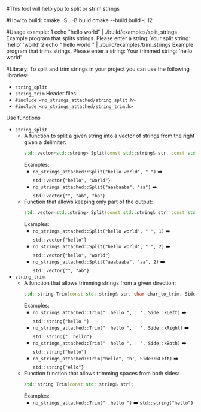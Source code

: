 #This tool will help you to split or strim strings

#How to build:
cmake -S . -B build
cmake --build build -j 12

#Usage example:
1
echo "hello world" | ./build/examples/split_strings
Example program that splits strings.
Please enter a string:
Your split string: 'hello' 'world'
2
echo "  hello world  " | ./build/examples/trim_strings
Example program that trims strings.
Please enter a string:
Your trimmed string: 'hello world'

#Library:
To split and trim strings in your project you can use the following libraries:
- `string_split`
- `string_trim`
Header files:
- `#include <no_strings_attached/string_split.h>`
- `#include <no_strings_attached/string_trim.h>`

Use functions
- `string_split`
  - A function to split a given string into a vector of strings from the right given a delimiter:
    ```cpp
    std::vector<std::string> Split(const std::string& str, const std::string& delimiter);
    ```
    Examples:
      - `no_strings_attached::Split("hello world", " ")` ➡️ `std::vector{"hello", "world"}`
      - `no_strings_attached::Split("aaabaaba", "aa")` ➡️ `std::vector{"", "ab", "ba"}`
  - Function that allows keeping only part of the output:
    ```cpp
    std::vector<std::string> Split(const std::string& str, const std::string& delimiter, int number_of_chunks_to_keep);
    ```
    Examples:
      - `no_strings_attached::Split("hello world", " ", 1)` ➡️ `std::vector{"hello"}`
      - `no_strings_attached::Split("hello world", " ", 2)` ➡️ `std::vector{"hello", "world"}`
      - `no_strings_attached::Split("aaabaaba", "aa", 2)` ➡️ `std::vector{"", "ab"}`
- `string_trim`:
  - A function that allows trimming strings from a given direction:
    ```cpp
    std::string Trim(const std::string& str, char char_to_trim, Side side);
    ```
    Examples:
      - `no_strings_attached::Trim("  hello ", ' ', Side::kLeft)` ➡️ `std::string{"hello "}`
      - `no_strings_attached::Trim("  hello ", ' ', Side::kRight)` ➡️ `std::string{"  hello"}`
      - `no_strings_attached::Trim("  hello ", ' ', Side::kBoth)` ➡️ `std::string{"hello"}`
      - `no_strings_attached::Trim("hello", 'h', Side::kLeft)` ➡️ `std::string{"ello"}`
  - Function function that allows trimming spaces from both sides:
    ```cpp
    std::string Trim(const std::string& str);
    ```
    Examples:
      - `no_strings_attached::Trim("  hello ")` ➡️ `std::string{"hello"}`